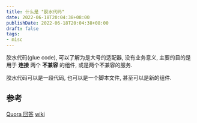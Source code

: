 ```yaml
---
title: 什么是 "胶水代码"
date: 2022-06-18T20:04:38+08:00
publishDate: 2022-06-18T20:04:38+08:00
draft: false
tags:
- misc
---
```


胶水代码(glue code), 可以了解为是大号的适配器, 没有业务意义, 主要的目的是用于 **连接** 两个 **不兼容** 的组件, 或是两个不兼容的服务.

胶水代码可以是一段代码, 也可以是一个脚本文件, 甚至可以是新的组件. 



## 参考
[Quora 回答](https://www.quora.com/What-is-glue-code)
[wiki](https://en.wikipedia.org/wiki/Glue_code)
